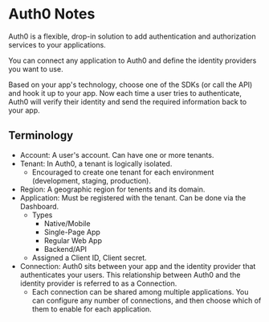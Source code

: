 # Auth0 Notes

Auth0 is a flexible, drop-in solution to add authentication and authorization services to your applications.

You can connect any application to Auth0 and define the identity providers you want to use.

Based on your app's technology, choose one of the SDKs (or call the API) and hook it up to your app. Now each time a user tries to authenticate, Auth0 will verify their identity and send the required information back to your app.


## Terminology

- Account: A user's account. Can have one or more tenants.
- Tenant: In Auth0, a tenant is logically isolated.
  + Encouraged to create one tenant for each environment (development, staging, production).
- Region: A geographic region for tenents and its domain.
- Application: Must be registered with the tenant. Can be done via the Dashboard.
  + Types
    * Native/Mobile
    * Single-Page App
    * Regular Web App
    * Backend/API
  + Assigned a Client ID, Client secret.
- Connection: Auth0 sits between your app and the identity provider that authenticates your users. This relationship between Auth0 and the identity provider is referred to as a Connection.
  + Each connection can be shared among multiple applications. You can configure any number of connections, and then choose which of them to enable for each application.
